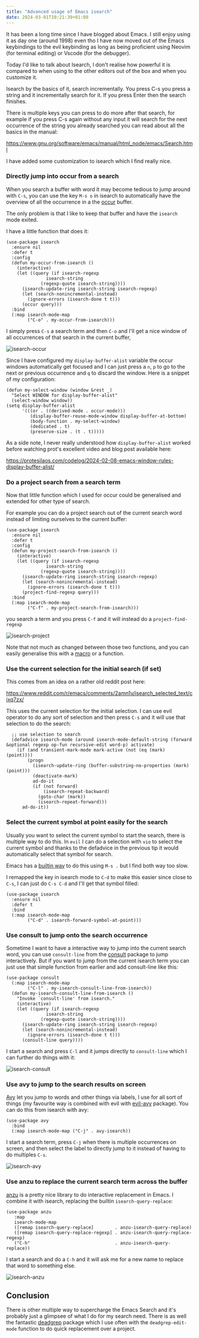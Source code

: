 ```yaml
---
title: "Advanced usage of Emacs isearch"
date: 2024-03-01T10:21:39+01:00
---
```


It has been a long time since I have blogged about Emacs. I still enjoy using it
as day one (around 1998) even tho I have now moved out of the Emacs keybindings
to the evil keybinding as long as being proficient using Neovim (for terminal
editing) or Vscode (for the debugger).

Today I'd like to talk about Isearch, I don't realise how powerful it is
compared to when using to the other editors out of the box and when you
customize it.

Isearch by the basics of it, search incrementally. You press C-s you press a
string and it incrementally search for it. If you press Enter then the search
finishes.

There is multiple keys you can press to do more after that search, for example
if you press C-s again without any input it will search for the next occurrence
of the string you already searched you can read about all the basics in the
manual:

<https://www.gnu.org/software/emacs/manual/html_node/emacs/Search.html>

I have added some customization to isearch which I find really nice.

### Directly jump into occur from a search

When you search a buffer with word it may become tedious to jump around with
`C-s`, you can use the key `M-s o` in isearch to automatically have the overview
of all the occurrence in a the [occur](https://www.gnu.org/software/emacs/manual/html_node/emacs/Other-Repeating-Search.html) buffer.

The only problem is that I like to keep that buffer and have the `isearch` mode exited.

I have a little function that does it:

```elisp
(use-package isearch
  :ensure nil
  :defer t
  :config
  (defun my-occur-from-isearch ()
    (interactive)
    (let ((query (if isearch-regexp
               isearch-string
             (regexp-quote isearch-string))))
      (isearch-update-ring isearch-string isearch-regexp)
      (let (search-nonincremental-instead)
        (ignore-errors (isearch-done t t)))
      (occur query)))
  :bind
  (:map isearch-mode-map
        ("C-o" . my-occur-from-isearch)))
```

I simply press `C-s` a search term and then `C-o` and I'll get a nice window of
all occurrences
of that search in the current buffer,

![isearch-occur](./isearch-occur.png)

Since I have configured my `display-buffer-alist` variable the occur windows
automatically get focused and I can just press a `n`, `p` to go to the next or
previous occurrence and `q` to discard the window. Here is a snippet of my
configuration:

```elisp
(defun my-select-window (window &rest _)
  "Select WINDOW for display-buffer-alist"
  (select-window window))
(setq display-buffer-alist
      '(((or . ((derived-mode . occur-mode)))
         (display-buffer-reuse-mode-window display-buffer-at-bottom)
         (body-function . my-select-window)
         (dedicated . t)
         (preserve-size . (t . t)))))
```

As a side note, I never really understood how `display-buffer-alist` worked before
watching prot's excellent video and blog post available here:

<https://protesilaos.com/codelog/2024-02-08-emacs-window-rules-display-buffer-alist/>

### Do a project search from a search term

Now that little function which I used for occur could be generalised and
extended for other type of search.

For example you can do a project search out of the current search word instead of
limiting ourselves to the current buffer:

```elisp
(use-package isearch
  :ensure nil
  :defer t
  :config
  (defun my-project-search-from-isearch ()
    (interactive)
    (let ((query (if isearch-regexp
               isearch-string
             (regexp-quote isearch-string))))
      (isearch-update-ring isearch-string isearch-regexp)
      (let (search-nonincremental-instead)
        (ignore-errors (isearch-done t t)))
      (project-find-regexp query)))
  :bind
  (:map isearch-mode-map
        ("C-f" . my-project-search-from-isearch)))
```

you search a term and you press `C-f` and it will instead do a
`project-find-regexp`

![isearch-project](./isearch-project.png)

Note that not much as changed between those two functions, and you can easily
generalise this with a
[macro](https://www.gnu.org/software/emacs/manual/html_node/elisp/Macros.html)
or a function.

### Use the current selection for the initial search (if set)

This comes from an idea on a rather old reddit post here:

<https://www.reddit.com/r/emacs/comments/2amn1v/isearch_selected_text/cixq7zx/>

This uses the current selection for the initial selection. I can use evil
operator to do any sort of selection and then press `C-s` and it will use that
selection to do the search:

```elisp
  ;; use selection to search
  (defadvice isearch-mode (around isearch-mode-default-string (forward &optional regexp op-fun recursive-edit word-p) activate)
    (if (and transient-mark-mode mark-active (not (eq (mark) (point))))
        (progn
          (isearch-update-ring (buffer-substring-no-properties (mark) (point)))
          (deactivate-mark)
          ad-do-it
          (if (not forward)
              (isearch-repeat-backward)
            (goto-char (mark))
            (isearch-repeat-forward)))
      ad-do-it))
```

### Select the current symbol at point easily for the search

Usually you want to select the current symbol to start the search, there is
multiple way to do this. In `evil` I can do a selection with `vio` to select the
current symbol and thanks to the defadvice in the previous tip it would
automatically select that symbol for search.

Emacs has a [builtin
way](https://www.gnu.org/software/emacs/manual/html_node/emacs/Symbol-Search.html)
to do this using `M-s .` but I find both way too slow.

I remapped the key in isearch mode to `C-d` to make this easier since close to
`C-s`, I can just do `C-s C-d` and I'll get that symbol filled:

```elisp
(use-package isearch
  :ensure nil
  :defer t
  :bind
  (:map isearch-mode-map
        ("C-d" . isearch-forward-symbol-at-point)))
```

### Use consult to jump onto the search occurrence

Sometime I want to have a interactive way to jump into the current search word,
you can use `consult-line` from the [consult](https://github.com/minad/consult)
package to jump interactively. But if you want to jump from the current isearch
term you can just use that simple function from earlier and add consult-line
like this:

```elisp
(use-package consult
  (:map isearch-mode-map
        ("C-l" . my-isearch-consult-line-from-isearch))
  (defun my-isearch-consult-line-from-isearch ()
    "Invoke `consult-line' from isearch."
    (interactive)
    (let ((query (if isearch-regexp
               isearch-string
             (regexp-quote isearch-string))))
      (isearch-update-ring isearch-string isearch-regexp)
      (let (search-nonincremental-instead)
        (ignore-errors (isearch-done t t)))
      (consult-line query))))
```

I start a search and press `C-l` and it jumps directly to `consult-line` which I
can further do things with it:

![isearch-consult](./isearch-consult.png)

### Use avy to jump to the search results on screen

[Avy](https://github.com/abo-abo/avy) let you jump to words and other things via
labels, I use for all sort of things (my favourite way is combined with evil
with [evil-avy](https://github.com/louy2/evil-avy) package). You can do this
from isearch with avy:

```elisp
(use-package avy
  :bind
  (:map isearch-mode-map ("C-j" . avy-isearch))
```

I start a search term, press `C-j` when there is multiple occurrences on screen,
and then select the label to directly jump to it instead of having to do
multiples `C-s`.

![isearch-avy](./isearch-avy.png)

### Use anzu to replace the current search term across the buffer

[anzu](https://github.com/emacsorphanage/anzu) is a pretty nice library to do
interactive replacement in Emacs. I combine it with isearch, replacing the
builtin `isearch-query-replace`:

```elisp
(use-package anzu
   :map
   isearch-mode-map
   ([remap isearch-query-replace]        . anzu-isearch-query-replace)
   ([remap isearch-query-replace-regexp] . anzu-isearch-query-replace-regexp)
   ("C-h"                                . anzu-isearch-query-replace))
```

I start a search and do a `C-h` and it will ask me for a new name to replace
that word to something else.

![isearch-anzu](./isearch-anzu.png)

## Conclusion

There is other multiple way to supercharge the Emacs Search and it's probably
just a glimpsee of what I do for my search need. There is as well the fantastic
[deadgrep](https://github.com/Wilfred/deadgrep) package which I use often with
the `deadgrep-edit-mode` function to do quick replacement over a project.
